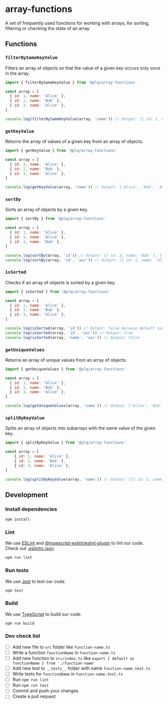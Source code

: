 # array-functions
A set of frequently used functions for working with arrays, for sorting, filtering or checking the state of an array

## Functions

### `filterBySameKeyValue`

Filters an array of objects so that the value of a given key occurs only once in the array.

```javascript
import { filterBySameKeyValue } from '@plq/array-functions'

const array = [
  { id: 1, name: 'Alice' },
  { id: 2, name: 'Bob' },
  { id: 3, name: 'Alice' },
]

console.log(filterBySameKeyValue(array, 'name')) // Output: [{ id: 1, name: 'Alice' }, { id: 2, name: 'Bob' }]
```

### `getKeyValue`

Returns the array of values of a given key from an array of objects.

```javascript
import { getKeyValue } from '@plq/array-functions'

const array = [
  { id: 1, name: 'Alice' },
  { id: 2, name: 'Bob' },
  { id: 3, name: 'Alice' },
]

console.log(getKeyValue(array, 'name')) // Output: ['Alice', 'Bob', 'Alice']
```

### `sortBy`

Sorts an array of objects by a given key.

```javascript
import { sortBy } from '@plq/array-functions'

const array = [
  { id: 1, name: 'Alice' },
  { id: 3, name: 'Alice' },
  { id: 2, name: 'Bob' },
]

console.log(sortBy(array, 'id')) // Output: [{ id: 3, name: 'Bob' }, { id: 2, name: 'Alice' }, { id: 1, name: 'Alice' }]
console.log(sortBy(array, 'id', 'asc')) // Output: [{ id: 1, name: 'Alice' }, { id: 2, name: 'Alice' }, { id: 3, name: 'Bob' }]
```

### `isSorted`

Checks if an array of objects is sorted by a given key.

```javascript
import { isSorted } from '@plq/array-functions'

const array = [
  { id: 1, name: 'Alice' },
  { id: 2, name: 'Bob' },
  { id: 3, name: 'Alice' },
]

console.log(isSorted(array, 'id')) // Output: false because default sort order is 'desc'
console.log(isSorted(array, 'id', 'asc')) // Output: true
console.log(isSorted(array, 'name', 'asc')) // Output: false
```

### `getUniqueValues`

Returns an array of unique values from an array of objects.

```javascript
import { getUniqueValues } from '@plq/array-functions'

const array = [
  { id: 1, name: 'Alice' },
  { id: 2, name: 'Bob' },
  { id: 3, name: 'Alice' },
]

console.log(getUniqueValues(array, 'name')) // Output: ['Alice', 'Bob']
```

### `splitByKeyValue`

Splits an array of objects into subarrays with the same value of the given key.

```javascript
import { splitByKeyValue } from '@plq/array-functions'

const array = [
	{ id: 1, name: 'Alice' },
	{ id: 2, name: 'Bob' },
	{ id: 3, name: 'Alice' },
]

console.log(splitByKeyValue(array, 'name')) // Output: [[{ id: 1, name: 'Alice' }, { id: 3, name: 'Alice' }], [{ id: 2, name: 'Bob' }]]
```

## Development

### Install dependencies

```bash
npm install
```

### Lint

We use [ESLint](https://eslint.org/) and [@typescript-eslint/eslint-plugin](https://www.npmjs.com/package/@typescript-eslint/eslint-plugin) to lint our code.
</br>
Check out [.eslintrc.json](https://github.com/Akurganow/array-functions/blob/main/.eslintrc.json)

```bash
npm run lint
```

### Run tests

We use [Jest](https://jestjs.io/) to test our code.

```bash
npm test
```

### Build

We use [TypeScript](https://www.typescriptlang.org/) to build our code.

```bash
npm run build
```

### Dev check list

- [ ] Add new file to `src` folder like `function-name.ts`
- [ ] Write a function `functionName` in `function-name.ts`
- [ ] Add new function to `src/index.ts` like `export { default as functionName } from './function-name'`
- [ ] Add new test to `__tests__` folder with name `function-name.test.ts`
- [ ] Write tests for `functionName` in `function-name.test.ts`
- [ ] Run `npm run lint`
- [ ] Run `npm run test`
- [ ] Commit and push your changes
- [ ] Create a pull request
